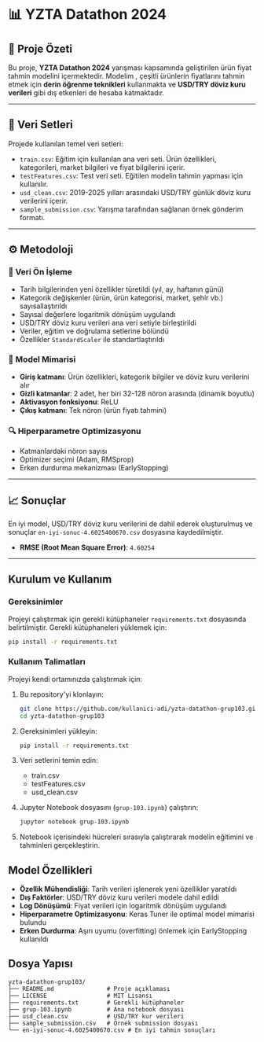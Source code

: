# 📊 YZTA Datathon 2024 

## 📝 Proje Özeti

Bu proje, **YZTA Datathon 2024** yarışması kapsamında  geliştirilen ürün fiyat tahmin modelini içermektedir. Modelim , çeşitli ürünlerin fiyatlarını tahmin etmek için **derin öğrenme teknikleri** kullanmakta ve **USD/TRY döviz kuru verileri** gibi dış etkenleri de hesaba katmaktadır.

---

## 📂 Veri Setleri

Projede kullanılan temel veri setleri:

- `train.csv`: Eğitim için kullanılan ana veri seti. Ürün özellikleri, kategorileri, market bilgileri ve fiyat bilgilerini içerir.
- `testFeatures.csv`: Test veri seti. Eğitilen modelin tahmin yapması için kullanılır.
- `usd_clean.csv`: 2019-2025 yılları arasındaki USD/TRY günlük döviz kuru verilerini içerir.
- `sample_submission.csv`: Yarışma tarafından sağlanan örnek gönderim formatı.

---

## ⚙️ Metodoloji

### 🔧 Veri Ön İşleme

- Tarih bilgilerinden yeni özellikler türetildi (yıl, ay, haftanın günü)
- Kategorik değişkenler (ürün, ürün kategorisi, market, şehir vb.) sayısallaştırıldı
- Sayısal değerlere logaritmik dönüşüm uygulandı
- USD/TRY döviz kuru verileri ana veri setiyle birleştirildi
- Veriler, eğitim ve doğrulama setlerine bölündü
- Özellikler `StandardScaler` ile standartlaştırıldı

### 🧠 Model Mimarisi

- **Giriş katmanı**: Ürün özellikleri, kategorik bilgiler ve döviz kuru verilerini alır
- **Gizli katmanlar**: 2 adet, her biri 32-128 nöron arasında (dinamik boyutlu)
- **Aktivasyon fonksiyonu**: ReLU
- **Çıkış katmanı**: Tek nöron (ürün fiyatı tahmini)

### 🔍 Hiperparametre Optimizasyonu

- Katmanlardaki nöron sayısı
- Optimizer seçimi (Adam, RMSprop)
- Erken durdurma mekanizması (EarlyStopping)

---

## 📈 Sonuçlar

En iyi model, USD/TRY döviz kuru verilerini de dahil ederek oluşturulmuş ve sonuçlar `en-iyi-sonuc-4.6025400670.csv` dosyasına kaydedilmiştir.

- **RMSE (Root Mean Square Error)**: `4.60254`

---

## Kurulum ve Kullanım

### Gereksinimler

Projeyi çalıştırmak için gerekli kütüphaneler `requirements.txt` dosyasında belirtilmiştir. Gerekli kütüphaneleri yüklemek için:

```bash
pip install -r requirements.txt
```

### Kullanım Talimatları

Projeyi kendi ortamınızda çalıştırmak için:

1. Bu repository'yi klonlayın:

   ```bash
   git clone https://github.com/kullanici-adi/yzta-datathon-grup103.git
   cd yzta-datathon-grup103
   ```

2. Gereksinimleri yükleyin:

   ```bash
   pip install -r requirements.txt
   ```

3. Veri setlerini temin edin:
   - train.csv
   - testFeatures.csv
   - usd_clean.csv

4. Jupyter Notebook dosyasını (`grup-103.ipynb`) çalıştırın:

   ```bash
   jupyter notebook grup-103.ipynb
   ```

5. Notebook içerisindeki hücreleri sırasıyla çalıştırarak modelin eğitimini ve tahminleri gerçekleştirin.

## Model Özellikleri

- **Özellik Mühendisliği**: Tarih verileri işlenerek yeni özellikler yaratıldı
- **Dış Faktörler**: USD/TRY döviz kuru verileri modele dahil edildi
- **Log Dönüşümü**: Fiyat verileri için logaritmik dönüşüm uygulandı
- **Hiperparametre Optimizasyonu**: Keras Tuner ile optimal model mimarisi bulundu
- **Erken Durdurma**: Aşırı uyumu (overfitting) önlemek için EarlyStopping kullanıldı

## Dosya Yapısı

```
yzta-datathon-grup103/
├── README.md               # Proje açıklaması
├── LICENSE                 # MIT Lisansı
├── requirements.txt        # Gerekli kütüphaneler
├── grup-103.ipynb          # Ana notebook dosyası
├── usd_clean.csv           # USD/TRY kur verileri
├── sample_submission.csv   # Örnek submission dosyası
└── en-iyi-sonuc-4.6025400670.csv # En iyi tahmin sonuçları
```
